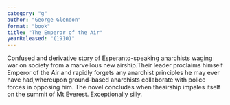 ```yaml
---
category: "g"
author: "George Glendon"
format: "book"
title: "The Emperor of the Air"
yearReleased: "(1910)"
---
```

Confused and derivative story of Esperanto-speaking anarchists waging war on society from a marvellous new airship.Their leader proclaims himself Emperor of the Air and rapidly forgets any anarchist principles he may ever have had,whereupon ground-based anarchists collaborate with police forces in opposing him. The novel concludes when theairship impales itself on the summit of Mt Everest. Exceptionally silly.
 